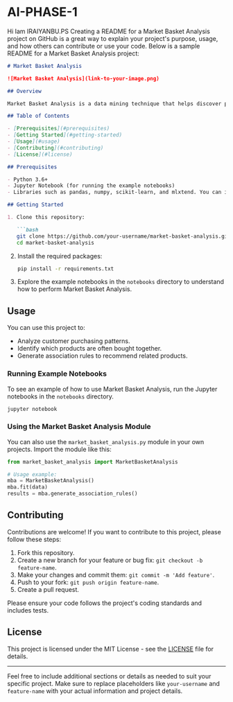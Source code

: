 # AI-PHASE-1
Hi Iam IRAIYANBU.PS
Creating a README for a Market Basket Analysis project on GitHub is a great way to explain your project's purpose, usage, and how others can contribute or use your code. Below is a sample README for a Market Basket Analysis project:

```markdown
# Market Basket Analysis

![Market Basket Analysis](link-to-your-image.png)

## Overview

Market Basket Analysis is a data mining technique that helps discover purchasing patterns by identifying which products are frequently bought together. This repository contains code and resources for performing Market Basket Analysis.

## Table of Contents

- [Prerequisites](#prerequisites)
- [Getting Started](#getting-started)
- [Usage](#usage)
- [Contributing](#contributing)
- [License](#license)

## Prerequisites

- Python 3.6+
- Jupyter Notebook (for running the example notebooks)
- Libraries such as pandas, numpy, scikit-learn, and mlxtend. You can install them using `pip install -r requirements.txt`.

## Getting Started

1. Clone this repository:

   ```bash
   git clone https://github.com/your-username/market-basket-analysis.git
   cd market-basket-analysis
   ```

2. Install the required packages:

   ```bash
   pip install -r requirements.txt
   ```

3. Explore the example notebooks in the `notebooks` directory to understand how to perform Market Basket Analysis.

## Usage

You can use this project to:

- Analyze customer purchasing patterns.
- Identify which products are often bought together.
- Generate association rules to recommend related products.

### Running Example Notebooks

To see an example of how to use Market Basket Analysis, run the Jupyter notebooks in the `notebooks` directory.

```bash
jupyter notebook
```

### Using the Market Basket Analysis Module

You can also use the `market_basket_analysis.py` module in your own projects. Import the module like this:

```python
from market_basket_analysis import MarketBasketAnalysis

# Usage example:
mba = MarketBasketAnalysis()
mba.fit(data)
results = mba.generate_association_rules()
```

## Contributing

Contributions are welcome! If you want to contribute to this project, please follow these steps:

1. Fork this repository.
2. Create a new branch for your feature or bug fix: `git checkout -b feature-name`.
3. Make your changes and commit them: `git commit -m 'Add feature'`.
4. Push to your fork: `git push origin feature-name`.
5. Create a pull request.

Please ensure your code follows the project's coding standards and includes tests.

## License

This project is licensed under the MIT License - see the [LICENSE](LICENSE) file for details.

---

Feel free to include additional sections or details as needed to suit your specific project. Make sure to replace placeholders like `your-username` and `feature-name` with your actual information and project details.
